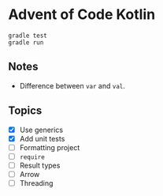 # Advent of Code Kotlin 

```shell
gradle test
gradle run
```

## Notes

- Difference between `var` and `val`.

## Topics

- [x] Use generics
- [x] Add unit tests
- [ ] Formatting project
- [ ] `require`
- [ ] Result types
- [ ] Arrow
- [ ] Threading